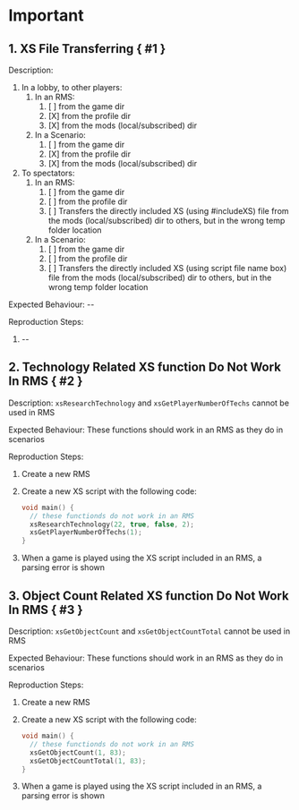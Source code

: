# Important

## 1. XS File Transferring { #1 }

Description: 

1. In a lobby, to other players:
    1. In an RMS:
        1. [ ] from the game dir
        2. [X] from the profile dir
        3. [X] from the mods (local/subscribed) dir
    2. In a Scenario:
        1. [ ] from the game dir
        2. [X] from the profile dir
        3. [X] from the mods (local/subscribed) dir
2. To spectators:
    1. In an RMS:
        1. [ ] from the game dir
        2. [ ] from the profile dir
        3. [ ] Transfers the directly included XS (using #includeXS) file from the mods (local/subscribed) dir to others, but in the wrong temp folder location
    2. In a Scenario:
        1. [ ] from the game dir
        2. [ ] from the profile dir
        3. [ ] Transfers the directly included XS (using script file name box) file from the mods (local/subscribed) dir to others, but in the wrong temp folder location

Expected Behaviour: --

Reproduction Steps:

1. --

## 2. Technology Related XS function Do Not Work In RMS { #2 }

Description: `xsResearchTechnology` and `xsGetPlayerNumberOfTechs` cannot be used in RMS

Expected Behaviour: These functions should work in an RMS as they do in scenarios

Reproduction Steps:

1. Create a new RMS
2. Create a new XS script with the following code:

    ```cpp
    void main() {
      // these functionds do not work in an RMS
      xsResearchTechnology(22, true, false, 2);
      xsGetPlayerNumberOfTechs(1);
    }

    ```

3. When a game is played using the XS script included in an RMS, a parsing error is shown

## 3. Object Count Related XS function Do Not Work In RMS { #3 }

Description: `xsGetObjectCount` and `xsGetObjectCountTotal` cannot be used in RMS

Expected Behaviour: These functions should work in an RMS as they do in scenarios

Reproduction Steps:

1. Create a new RMS
2. Create a new XS script with the following code:

    ```cpp
    void main() {
      // these functionds do not work in an RMS
      xsGetObjectCount(1, 83);
      xsGetObjectCountTotal(1, 83);
    }

    ```

3. When a game is played using the XS script included in an RMS, a parsing error is shown
